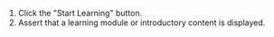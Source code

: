 1. Click the "Start Learning" button.
2. Assert that a learning module or introductory content is displayed.